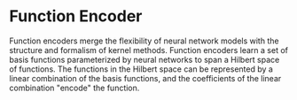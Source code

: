 # Function Encoder

Function encoders merge the flexibility of neural network models with the structure and formalism of kernel methods. Function encoders learn a set of basis functions parameterized by neural networks to span a Hilbert space of functions. The functions in the Hilbert space can be represented by a linear combination of the basis functions, and the coefficients of the linear combination "encode" the function. 